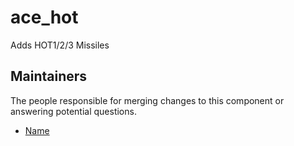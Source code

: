 ace_hot
===================

Adds HOT1/2/3 Missiles


## Maintainers

The people responsible for merging changes to this component or answering potential questions.

- [Name](https://github.com/name)

